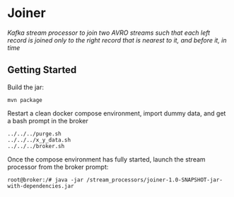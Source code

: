 # Joiner

_Kafka stream processor to join two AVRO streams such that each left record is joined only to the right record that is nearest to it, and before it, in time_

## Getting Started

Build the jar:

```
mvn package
```

Restart a clean docker compose environment, import dummy data, and get a bash prompt in the broker

```
../../../purge.sh
../../../x_y_data.sh
../../../broker.sh
```

Once the compose environment has fully started, launch the stream processor from the broker prompt:

```
root@broker:/# java -jar /stream_processors/joiner-1.0-SNAPSHOT-jar-with-dependencies.jar
```






